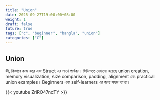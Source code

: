 ```yaml
---
title: "Union"
date: 2025-09-27T19:00:00+08:00
weight: 1
draft: false
future: true
tags: ["c", "beginner", "bangla", "union"]
categories: ["C"]
---
```



## Union
 
 কী, কিভাবে কাজ করে এবং Struct এর সাথে পার্থক্য। ভিডিওতে দেখানো হয়েছে union creation, memory visualization, size comparison, padding, alignment এবং practical union examples। Beginners এবং self-learners এর জন্য সহজ ব্যাখ্যা।

{{< youtube  ZriRO47ncTY >}}

